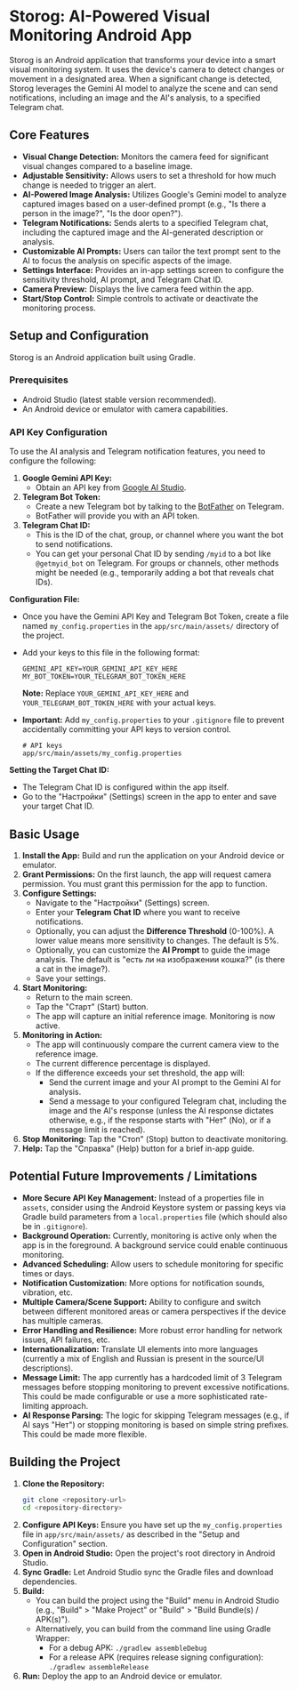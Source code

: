 # Storog: AI-Powered Visual Monitoring Android App

Storog is an Android application that transforms your device into a smart visual monitoring system. It uses the device's camera to detect changes or movement in a designated area. When a significant change is detected, Storog leverages the Gemini AI model to analyze the scene and can send notifications, including an image and the AI's analysis, to a specified Telegram chat.

## Core Features

*   **Visual Change Detection:** Monitors the camera feed for significant visual changes compared to a baseline image.
*   **Adjustable Sensitivity:** Allows users to set a threshold for how much change is needed to trigger an alert.
*   **AI-Powered Image Analysis:** Utilizes Google's Gemini model to analyze captured images based on a user-defined prompt (e.g., "Is there a person in the image?", "Is the door open?").
*   **Telegram Notifications:** Sends alerts to a specified Telegram chat, including the captured image and the AI-generated description or analysis.
*   **Customizable AI Prompts:** Users can tailor the text prompt sent to the AI to focus the analysis on specific aspects of the image.
*   **Settings Interface:** Provides an in-app settings screen to configure the sensitivity threshold, AI prompt, and Telegram Chat ID.
*   **Camera Preview:** Displays the live camera feed within the app.
*   **Start/Stop Control:** Simple controls to activate or deactivate the monitoring process.

## Setup and Configuration

Storog is an Android application built using Gradle.

### Prerequisites

*   Android Studio (latest stable version recommended).
*   An Android device or emulator with camera capabilities.

### API Key Configuration

To use the AI analysis and Telegram notification features, you need to configure the following:

1.  **Google Gemini API Key:**
    *   Obtain an API key from [Google AI Studio](https://aistudio.google.com/app/apikey).
2.  **Telegram Bot Token:**
    *   Create a new Telegram bot by talking to the [BotFather](https://t.me/botfather) on Telegram.
    *   BotFather will provide you with an API token.
3.  **Telegram Chat ID:**
    *   This is the ID of the chat, group, or channel where you want the bot to send notifications.
    *   You can get your personal Chat ID by sending `/myid` to a bot like `@getmyid_bot` on Telegram. For groups or channels, other methods might be needed (e.g., temporarily adding a bot that reveals chat IDs).

**Configuration File:**

*   Once you have the Gemini API Key and Telegram Bot Token, create a file named `my_config.properties` in the `app/src/main/assets/` directory of the project.
*   Add your keys to this file in the following format:

    ```properties
    GEMINI_API_KEY=YOUR_GEMINI_API_KEY_HERE
    MY_BOT_TOKEN=YOUR_TELEGRAM_BOT_TOKEN_HERE
    ```

    **Note:** Replace `YOUR_GEMINI_API_KEY_HERE` and `YOUR_TELEGRAM_BOT_TOKEN_HERE` with your actual keys.

*   **Important:** Add `my_config.properties` to your `.gitignore` file to prevent accidentally committing your API keys to version control.
    ```
    # API keys
    app/src/main/assets/my_config.properties
    ```

**Setting the Target Chat ID:**

*   The Telegram Chat ID is configured within the app itself.
*   Go to the "Настройки" (Settings) screen in the app to enter and save your target Chat ID.

## Basic Usage

1.  **Install the App:** Build and run the application on your Android device or emulator.
2.  **Grant Permissions:** On the first launch, the app will request camera permission. You must grant this permission for the app to function.
3.  **Configure Settings:** 
    *   Navigate to the "Настройки" (Settings) screen.
    *   Enter your **Telegram Chat ID** where you want to receive notifications.
    *   Optionally, you can adjust the **Difference Threshold** (0-100%). A lower value means more sensitivity to changes. The default is 5%.
    *   Optionally, you can customize the **AI Prompt** to guide the image analysis. The default is "есть ли на изображении кошка?" (is there a cat in the image?).
    *   Save your settings.
4.  **Start Monitoring:** 
    *   Return to the main screen.
    *   Tap the "Старт" (Start) button.
    *   The app will capture an initial reference image. Monitoring is now active.
5.  **Monitoring in Action:**
    *   The app will continuously compare the current camera view to the reference image.
    *   The current difference percentage is displayed.
    *   If the difference exceeds your set threshold, the app will:
        *   Send the current image and your AI prompt to the Gemini AI for analysis.
        *   Send a message to your configured Telegram chat, including the image and the AI's response (unless the AI response dictates otherwise, e.g., if the response starts with "Нет" (No), or if a message limit is reached).
6.  **Stop Monitoring:** Tap the "Стоп" (Stop) button to deactivate monitoring.
7.  **Help:** Tap the "Справка" (Help) button for a brief in-app guide.

## Potential Future Improvements / Limitations

*   **More Secure API Key Management:** Instead of a properties file in `assets`, consider using the Android Keystore system or passing keys via Gradle build parameters from a `local.properties` file (which should also be in `.gitignore`).
*   **Background Operation:** Currently, monitoring is active only when the app is in the foreground. A background service could enable continuous monitoring.
*   **Advanced Scheduling:** Allow users to schedule monitoring for specific times or days.
*   **Notification Customization:** More options for notification sounds, vibration, etc.
*   **Multiple Camera/Scene Support:** Ability to configure and switch between different monitored areas or camera perspectives if the device has multiple cameras.
*   **Error Handling and Resilience:** More robust error handling for network issues, API failures, etc.
*   **Internationalization:** Translate UI elements into more languages (currently a mix of English and Russian is present in the source/UI descriptions).
*   **Message Limit:** The app currently has a hardcoded limit of 3 Telegram messages before stopping monitoring to prevent excessive notifications. This could be made configurable or use a more sophisticated rate-limiting approach.
*   **AI Response Parsing:** The logic for skipping Telegram messages (e.g., if AI says "Нет") or stopping monitoring is based on simple string prefixes. This could be made more flexible.

## Building the Project

1.  **Clone the Repository:**
    ```bash
    git clone <repository-url>
    cd <repository-directory>
    ```
2.  **Configure API Keys:** Ensure you have set up the `my_config.properties` file in `app/src/main/assets/` as described in the "Setup and Configuration" section.
3.  **Open in Android Studio:** Open the project's root directory in Android Studio.
4.  **Sync Gradle:** Let Android Studio sync the Gradle files and download dependencies.
5.  **Build:** 
    *   You can build the project using the "Build" menu in Android Studio (e.g., "Build" > "Make Project" or "Build" > "Build Bundle(s) / APK(s)").
    *   Alternatively, you can build from the command line using Gradle Wrapper:
        *   For a debug APK: `./gradlew assembleDebug`
        *   For a release APK (requires release signing configuration): `./gradlew assembleRelease`
6.  **Run:** Deploy the app to an Android device or emulator.
